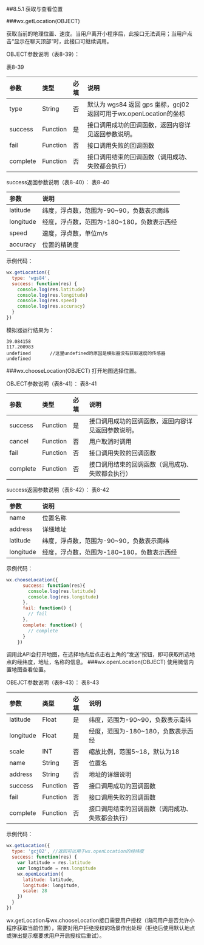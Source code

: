 ##8.5.1 获取与查看位置

###wx.getLocation(OBJECT)

获取当前的地理位置、速度。当用户离开小程序后，此接口无法调用；当用户点击“显示在聊天顶部”时，此接口可继续调用。

OBJECT参数说明（表8-39）：

表8-39

|参数	|类型	|必填|	说明|
| :--- | :--- | :--- | :--- |
|type	|String	|否	|默认为 wgs84 返回 gps 坐标，gcj02 返回可用于wx.openLocation的坐标|
|success	|Function	|是	|接口调用成功的回调函数，返回内容详见返回参数说明。|
|fail	|Function	|否	|接口调用失败的回调函数|
|complete	|Function	|否	|接口调用结束的回调函数（调用成功、失败都会执行）|
success返回参数说明（表8-40）：
表8-40

|参数	|说明|
| :--- | :--- |
|latitude|	纬度，浮点数，范围为-90~90，负数表示南纬|
|longitude|	经度，浮点数，范围为-180~180，负数表示西经|
|speed	|速度，浮点数，单位m/s|
|accuracy	|位置的精确度|
示例代码：
```js
wx.getLocation({
  type: 'wgs84',
  success: function(res) {
    console.log(res.latitude)
    console.log(res.longitude)
    console.log(res.speed)
    console.log(res.accuracy)
  }
})
```
模拟器运行结果为：
```
39.084158
117.200983
undefined       //这里undefined的原因是模拟器没有获取速度的传感器
undefined
```
###wx.chooseLocation(OBJECT)
打开地图选择位置。

OBJECT参数说明（表8-41）：
表8-41

|参数	|类型	|必填	|说明|
| :--- | :--- | :--- | :--- |
|success	|Function	|是	|接口调用成功的回调函数，返回内容详见返回参数说明。|
|cancel	|Function	|否	|用户取消时调用|
|fail	|Function	|否	|接口调用失败的回调函数|
|complete	|Function	|否	|接口调用结束的回调函数（调用成功、失败都会执行）|
success返回参数说明（表8-42）：
表8-42

|参数	|说明|
| :--- | :--- |
|name	|位置名称|
|address	|详细地址|
|latitude	|纬度，浮点数，范围为-90~90，负数表示南纬|
|longitude	|经度，浮点数，范围为-180~180，负数表示西经|

示例代码：

```js
wx.chooseLocation({
      success: function(res){
        console.log(res.latitude)
        console.log(res.longitude)
      },
      fail: function() {
        // fail
      },
      complete: function() {
        // complete
      }
    })
```

调用此API会打开地图，在选择地点后点击右上角的“发送”按钮，即可获取所选地点的经纬度，地址，名称的信息。
###wx.openLocation(OBJECT)
​使用微信内置地图查看位置。

OBEJCT参数说明（表8-43）：
表8-43

|参数	|类型	|必填	|说明|
| :--- | :--- | :--- | :--- |
|latitude	|Float	|是	|纬度，范围为-90~90，负数表示南纬|
|longitude	|Float	|是	|经度，范围为-180~180，负数表示西经|
|scale	|INT	|否	|缩放比例，范围5~18，默认为18|
|name	|String	|否	|位置名|
|address	|String	|否	|地址的详细说明|
|success	|Function	|否	|接口调用成功的回调函数|
|fail	|Function	|否	|接口调用失败的回调函数|
|complete	|Function	|否	|接口调用结束的回调函数（调用成功、失败都会执行）|
示例代码：
```js
wx.getLocation({
  type: 'gcj02', //返回可以用于wx.openLocation的经纬度
  success: function(res) {
    var latitude = res.latitude
    var longitude = res.longitude
    wx.openLocation({
      latitude: latitude,
      longitude: longitude,
      scale: 28
    })
  }
})
```
wx.getLocation与wx.chooseLocation接口需要用户授权（询问用户是否允许小程序获取当前位置），需要对用户拒绝授权的场景作出处理（拒绝后使用默认地点或弹出提示框要求用户开启授权后重试）。